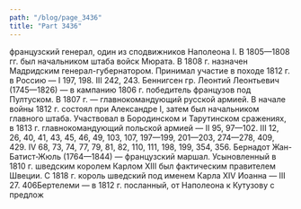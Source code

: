 ```yaml
---
path: "/blog/page_3436"
title: "Part 3436"
---
```


 французский генерал, один из сподвижников Наполеона I. В 1805—1808 гг. был начальником штаба войск Мюрата. В 1808 г. назначен Мадридским генерал-губернатором. Принимал участие в походе 1812 г. в Россию — I 197, 198. III 242, 243.
Беннигсен гр. Леонтий Леонтьевич (1745—1826) — в кампанию 1806 г. победитель французов под Пултуском. В 1807 г. — главнокомандующий русской армией. В начале войны 1812 г. состоял при Александре I, затем был начальником главного штаба. Участвовал в Бородинском и Тарутинском сражениях, в 1813 г. главнокомандующий польской армией — II 95, 97—102. III 12, 26, 40, 41, 43, 45, 46, 49, 103, 107, 197—199, 201—203, 274—278, 409, 429. IV 68, 73, 74, 77, 79, 81, 82, 110, 111, 198, 199, 354, 356.
Бернадот Жан-Батист-Жюль (1764—1844) — французский маршал. Усыновленный в 1810 г. шведским королем Карлом XIII был фактическим правителем Швеции. С 1818 г. король шведский под именем Карла XIV Иоанна — III 27.
406Бертелеми — в 1812 г. посланный, от Наполеона к Кутузову с предлож
